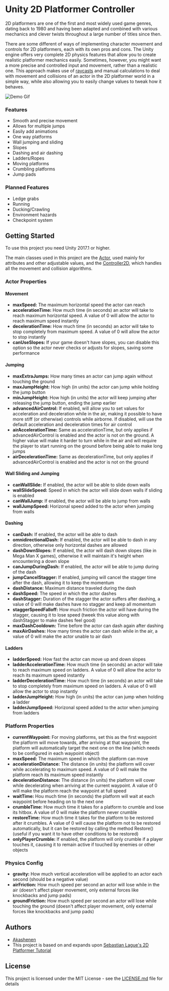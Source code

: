 # Unity 2D Platformer Controller

2D platformers are one of the first and most widely used game genres, dating back to 1980 and having been adapted and combined with various mechanics and clever twists throughout a large number of titles since then. 

There are some different of ways of implementing character movement and controls for 2D platformers, each with its own pros and cons. The Unity engine offers very complete 2D physics features that allow you to create realistic platformer mechanics easily. Sometimes, however, you might want a more precise and controlled input and movement, rather than a realistic one. This approach makes use of [raycasts](https://docs.unity3d.com/ScriptReference/Physics.Raycast.html) and manual calculations to deal with movement and collisions of an actor in the 2D platformer world in a simple way, while also allowing you to easily change values to tweak how it behaves.

![Demo Gif](https://github.com/akashenen/2d-platformer-controller/blob/master/Gifs/demo.gif)

### Features

* Smooth and precise movement
* Allows for multiple jumps
* Easily add animations
* One way platforms
* Wall jumping and sliding
* Slopes
* Dashing and air dashing
* Ladders/Ropes
* Moving platforms
* Crumbling platforms
* Jump pads
  
### Planned Features

* Ledge grabs
* Running
* Ducking/Crawling
* Environment hazards
* Checkpoint system

## Getting Started

To use this project you need Unity 2017.1 or higher. 

The main classes used in this project are the [Actor](https://github.com/akashenen/2d-platformer-controller/blob/master/Assets/Scripts/Actor.cs), used mainly for attributes and other adjustable values, and the [Controller2D](https://github.com/akashenen/2d-platformer-controller/blob/master/Assets/Scripts/Controller2D.cs), which handles all the movement and collision algorithms.

### Actor Properties

#### Movement

* **maxSpeed:** The maximum horizontal speed the actor can reach
* **accelerationTime:** How much time (in seconds) an actor will take to reach maximum horizontal speed. A value of 0 will allow the actor to reach maximum speed instantly
* **decelerationTime:** How much time (in seconds) an actor will take to stop completely from maximum speed. A value of 0 will allow the actor to stop instantly
* **canUseSlopes:** If your game doesn't have slopes, you can disable this option so the actor never checks or adjusts for slopes, saving some performance

#### Jumping

* **maxExtraJumps:** How many times an actor can jump again without touching the ground
* **maxJumpHeight:** How high (in units) the actor can jump while holding the jump button
* **minJumpHeight:** How high (in units) the actor will keep jumping after releasing the jump button, ending the jump earlier
* **advancedAirControl:** If enabled, will allow you to set values for acceleration and deceleration while in the air, making it possible to have more stiff (or otherwise) controls while airborne. If disabled, will use the default acceleration and deceleration times for air control
* **airAccelerationTime:** Same as accelerationTime, but only applies if advancedAirControl is enabled and the actor is not on the ground. A higher value will make it harder to turn while in the air and will require the player to start running on the ground before being able to make long jumps
* **airDecelerationTime:** Same as decelerationTime, but only applies if advancedAirControl is enabled and the actor is not on the ground

#### Wall Sliding and Jumping

* **canWallSlide:** If enabled, the actor will be able to slide down walls
* **wallSlideSpeed:** Speed in which the actor will slide down walls if sliding is enabled
* **canWallJump:** If enabled, the actor will be able to jump from walls
* **wallJumpSpeed:** Horizonal speed added to the actor when jumping from walls

#### Dashing

* **canDash:** If enabled, the actor will be able to dash
* **omnidirectionalDash:** If enabled, the actor will be able to dash in any direction, otherwise only horizontal dashes are allowed
* **dashDownSlopes:** If enabled, the actor will dash down slopes (like in Mega Man X games), otherwise it will maintain it's height when encountering a down slope
* **canJumpDuringDash:** If enabled, the actor will be able to jump during of the dash
* **jumpCancelStagger:** If enabled, jumping will cancel the stagger time after the dash, allowing it to keep the momentum
* **dashDistance:** Maximum distance traveled during the dash
* **dashSpeed:** The speed in which the actor dashes
* **dashStagger:** Duration of the stagger the actor suffers after dashing, a value of 0 will make dashes have no stagger and keep all momentum
* **staggerSpeedFalloff:** How much friction the actor will have during the stagger, causing it to lose speed (tweek this value along with dashStagger to make dashes feel good)
* **maxDashCooldown:** Time before the actor can dash again after dashing
* **maxAirDashes:** How many times the actor can dash while in the air, a value of 0 will make the actor unable to air dash

#### Ladders

* **ladderSpeed:** How fast the actor can move up and down slopes
* **ladderAccelerationTime:** How much time (in seconds) an actor will take to reach maximum speed on ladders. A value of 0 will allow the actor to reach its maximum speed instantly
* **ladderDecelerationTime:** How much time (in seconds) an actor will take to stop completely from maximum speed on ladders. A value of 0 will allow the actor to stop instantly
* **ladderJumpHeight:** How high (in units) the actor can jump when holding a ladder
* **ladderJumpSpeed:** Horizonal speed added to the actor when jumping from ladders

### Platform Properties

* **currentWaypoint:** For moving platforms, set this as the first waypoint the platform will move towards, after arriving at that waypoint, the platform will automatically target the next one on the line (which needs to be configured in each waypoint object)
* **maxSpeed:** The maximum speed in which the platform can move
* **accelerationDistance:**  The distance (in units) the platform will cover while accelerating to maximum speed. A value of 0 will make the platform reach its maximum speed instantly
* **decelerationDistance:** The distance (in units) the platform will cover while decelerating when arriving at the current waypoint. A value of 0 will make the platform reach the waypoint at full speed
* **waitTime:** Hou much time (in seconds) the platform will wait at each waypoint before heading on to the next one
* **crumbleTime:** How much time it takes for a platform to crumble and lose its hitbox. A value of 0 will make the platform never crumble
* **restoreTime:** How much time it takes for the platform to be restored after it crumbles. A value of 0 will cause the platform not to be restored automatically, but it can be restored by calling the method Restore() (useful if you want it to have other conditions to be restored)
* **onlyPlayerCrumble:** If enabled, the platform will only crumble if a player touches it, causing it to remain active if touched by enemies or other objects

### Physics Config

* **gravity:** How much vertical acceleration will be applied to an actor each second (should be a negative value)
* **airFriction:** How much speed per second an actor will lose while in the air (doesn't affect player movement, only external forces like knockbacks and jump pads)
* **groundFriction:** How much speed per second an actor will lose while touching the ground (doesn't affect player movement, only external forces like knockbacks and jump pads)

## Authors

* [Akashenen](https://github.com/akashenen/)
* This project is based on and expands upon [Sebastian Lague's 2D Platformer Tutorial](https://github.com/SebLague/2DPlatformer-Tutorial)

## License

This project is licensed under the MIT License - see the [LICENSE.md](LICENSE.md) file for details
